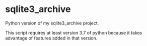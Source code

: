 # sqlite3_archive

Python version of my sqlite3_archive project. 

This script requires at least version 3.7 of python because it takes advantage of features added in that version.